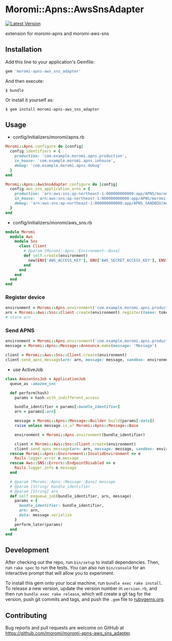 # Moromi::Apns::AwsSnsAdapter

[![Latest Version](https://img.shields.io/gem/v/moromi-apns-aws_sns_adapter.svg)](http://rubygems.org/gems/moromi-apns-aws_sns_adapter)

extension for moromi-apns and moromi-aws-sns

## Installation

Add this line to your application's Gemfile:

```ruby
gem 'moromi-apns-aws_sns_adapter'
```

And then execute:

    $ bundle

Or install it yourself as:

    $ gem install moromi-apns-aws_sns_adapter

## Usage

- config/initializers/moromi/apns.rb

```ruby
Moromi::Apns.configure do |config|
  config.identifiers = {
    production: 'com.example.moromi.apns.production',
    in_house: 'com.example.moromi.apns.inhouse',
    debug: 'com.example.moromi.apns.debug'
  }
end

Moromi::Apns::AwsSnsAdapter.configure do |config|
  config.aws_sns_application_arns = {
    production: 'arn:aws:sns:ap-northeast-1:000000000000:app/APNS/moromi-apns-production',
    in_house: 'arn:aws:sns:ap-northeast-1:000000000000:app/APNS/moromi-apns-in_house',
    debug: 'arn:aws:sns:ap-northeast-1:000000000000:app/APNS_SANDBOX/moromi-apns-debug'
  }
end
```

- config/initializers/moromi/aws_sns.rb

```ruby
module Moromi
  module Aws
    module Sns
      class Client
        # @param [Moromi::Apns::Environment::Base]
        def self.create(environment)
          new(ENV['AWS_ACCESS_KEY'], ENV['AWS_SECRET_ACCESS_KEY'], ENV['AWS_REGION'], environment.aws_sns_application_arn)
        end
      end
    end
  end
end
```

### Register device

```ruby
environment = Moromi::Apns.environment('com.example.moromi.apns.production')
arn = Moromi::Aws::Sns::Client.create(environment).register(token: token)
# store arn
```

### Send APNS

```ruby
environment = Moromi::Apns.environment('com.example.moromi.apns.production')
message = Moromi::Apns::Message::Announce.make(message: 'Message')

client = Moromi::Aws::Sns::Client.create(environment)
client.send_apns_message(arn: arn, message: message, sandbox: environment.sandbox?)
```

- use ActiveJob

```ruby
class AmazonSnsJob < ApplicationJob
  queue_as :amazon_sns

  def perform(hash)
    params = hash.with_indifferent_access

    bundle_identifier = params[:bundle_identifier]
    arn = params[:arn]

    message = Moromi::Apns::Message::Builder.build(params[:data])
    raise unless message.is_a? Moromi::Apns::Message::Base

    environment = Moromi::Apns.environment(bundle_identifier)

    client = Moromi::Aws::Sns::Client.create(environment)
    client.send_apns_message(arn: arn, message: message, sandbox: environment.sandbox?)
  rescue Moromi::Apns::Environment::InvalidEnvironment => e
    Rails.logger.error e.message
  rescue Aws::SNS::Errors::EndpointDisabled => e
    Rails.logger.info e.message
  end

  # @param [Moromi::Apns::Message::Base] message
  # @param [String] bundle_identifier
  # @param [String] arn
  def self.enqueue_job(bundle_identifier, arn, message)
    params = {
      bundle_identifier: bundle_identifier,
      arn: arn,
      data: message.serialize
    }
    perform_later(params)
  end
end
```

## Development

After checking out the repo, run `bin/setup` to install dependencies. Then, run `rake spec` to run the tests. You can also run `bin/console` for an interactive prompt that will allow you to experiment.

To install this gem onto your local machine, run `bundle exec rake install`. To release a new version, update the version number in `version.rb`, and then run `bundle exec rake release`, which will create a git tag for the version, push git commits and tags, and push the `.gem` file to [rubygems.org](https://rubygems.org).

## Contributing

Bug reports and pull requests are welcome on GitHub at https://github.com/moromi/moromi-apns-aws_sns_adapter.

